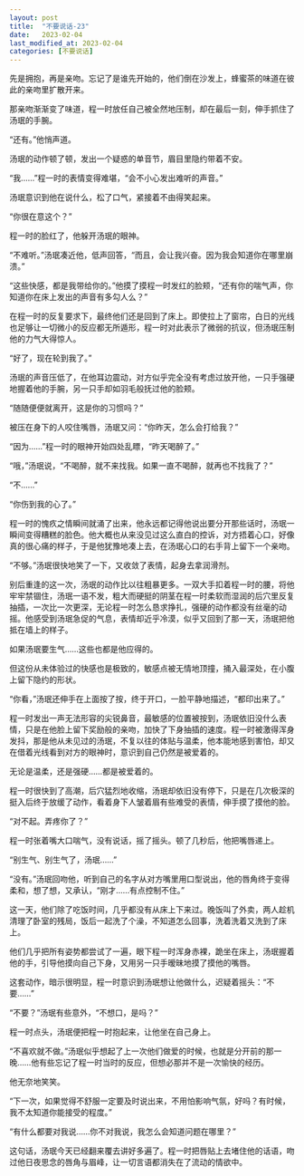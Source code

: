 ```yaml
---
layout: post
title:  "不要说话-23"
date:   2023-02-04
last_modified_at: 2023-02-04
categories: [不要说话]
---
```



先是拥抱，再是亲吻。忘记了是谁先开始的，他们倒在沙发上，蜂蜜茶的味道在彼此的亲吻里扩散开来。

那亲吻渐渐变了味道，程一时放任自己被全然地压制，却在最后一刻，伸手抓住了汤珉的手腕。

“还有。”他悄声道。

汤珉的动作顿了顿，发出一个疑惑的单音节，眉目里隐约带着不安。

“我……”程一时的表情变得难堪，“会不小心发出难听的声音。”

汤珉意识到他在说什么，松了口气，紧接着不由得笑起来。

“你很在意这个？”

程一时的脸红了，他躲开汤珉的眼神。

“不难听。”汤珉凑近他，低声回答，“而且，会让我兴奋。因为我会知道你在哪里崩溃。”

“这些快感，都是我带给你的。”他摸了摸程一时发红的脸颊，“还有你的喘气声，你知道你在床上发出的声音有多勾人么？”



在程一时的反复要求下，最终他们还是回到了床上。即使拉上了窗帘，白日的光线也足够让一切微小的反应都无所遁形，程一时对此表示了微弱的抗议，但汤珉压制他的力气大得惊人。

“好了，现在轮到我了。”

汤珉的声音压低了，在他耳边震动，对方似乎完全没有考虑过放开他，一只手强硬地握着他的手腕，另一只手却如羽毛般抚过他的脸颊。

“随随便便就离开，这是你的习惯吗？”

被压在身下的人咬住嘴唇，汤珉又问：“你昨天，怎么会打给我？”

“因为……”程一时的眼神开始四处乱瞟，“昨天喝醉了。”

“哦，”汤珉说，“不喝醉，就不来找我。如果一直不喝醉，就再也不找我了？”

“不……”

“你伤到我的心了。”

程一时的愧疚之情瞬间就涌了出来，他永远都记得他说出要分开那些话时，汤珉一瞬间变得糟糕的脸色。他大概也从来没见过这么直白的控诉，对方捂着心口，好像真的很心痛的样子，于是他犹豫地凑上去，在汤珉心口的右手背上留下一个亲吻。

“不够。”汤珉很快地笑了一下，又收敛了表情，起身去拿润滑剂。



别后重逢的这一次，汤珉的动作比以往粗暴更多。一双大手扣着程一时的腰，将他牢牢禁锢住，汤珉一语不发，粗大而硬挺的阴茎在程一时柔软而湿润的后穴里反复抽插，一次比一次更深，无论程一时怎么恳求挣扎，强硬的动作都没有丝毫的动摇。他感受到汤珉急促的气息，表情却近乎冷漠，似乎又回到了那一天，汤珉把他抵在墙上的样子。

如果汤珉要生气……这些也都是他应得的。

但这份从未体验过的快感也是极致的，敏感点被无情地顶撞，捅入最深处，在小腹上留下隐约的形状。

“你看，”汤珉还伸手在上面按了按，终于开口，一脸平静地描述，“都印出来了。”

程一时发出一声无法形容的尖锐鼻音，最敏感的位置被按到，汤珉依旧没什么表情，只是在他脸上留下奖励般的亲吻，加快了下身抽插的速度。程一时被激得浑身发抖，那是他从未见过的汤珉，不复以往的体贴与温柔，他本能地感到害怕，却又在借着光线看到对方的眼神时，意识到自己仍然是被爱着的。

无论是温柔，还是强硬……都是被爱着的。

程一时很快到了高潮，后穴猛烈地收缩，汤珉却依旧没有停下，只是在几次极深的挺入后终于放缓了动作，看着身下人皱着眉有些难受的表情，伸手摸了摸他的脸。

“对不起。弄疼你了？”

程一时张着嘴大口喘气，没有说话，摇了摇头。顿了几秒后，他把嘴唇递上。

“别生气、别生气了，汤珉……”

“没有。”汤珉回吻他，听到自己的名字从对方嘴里用口型说出，他的唇角终于变得柔和，想了想，又承认，“刚才……有点控制不住。”



这一天，他们除了吃饭时间，几乎都没有从床上下来过。晚饭叫了外卖，两人趁机清理了卧室的残局，饭后一起洗了个澡，不知道怎么回事，洗着洗着又洗到了床上。

他们几乎把所有姿势都尝试了一遍，眼下程一时浑身赤裸，跪坐在床上，汤珉握着他的手，引导他摸向自己下身，又用另一只手暧昧地摸了摸他的嘴唇。

这套动作，暗示很明显，程一时意识到汤珉想让他做什么，迟疑着摇头：“不要……”

“不要？”汤珉有些意外，“不想口，是吗？”

程一时点头，汤珉便把程一时抱起来，让他坐在自己身上。

“不喜欢就不做。”汤珉似乎想起了上一次他们做爱的时候，也就是分开前的那一晚……他有些忘记了程一时当时的反应，但想必那并不是一次愉快的经历。

他无奈地笑笑。

“下一次，如果觉得不舒服一定要及时说出来，不用怕影响气氛，好吗？有时候，我不太知道你能接受的程度。”

“有什么都要对我说……你不对我说，我怎么会知道问题在哪里？”

这句话，汤珉今天已经翻来覆去讲好多遍了。程一时把唇贴上去堵住他的话语，吻过他日夜思念的唇角与眉峰，让一切言语都消失在了流动的情欲中。
